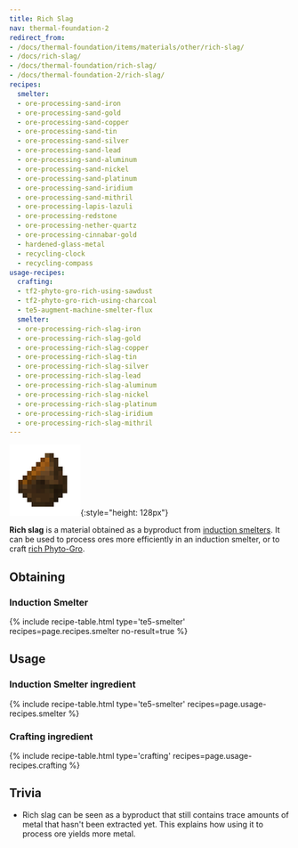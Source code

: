```yaml
---
title: Rich Slag
nav: thermal-foundation-2
redirect_from:
- /docs/thermal-foundation/items/materials/other/rich-slag/
- /docs/rich-slag/
- /docs/thermal-foundation/rich-slag/
- /docs/thermal-foundation-2/rich-slag/
recipes:
  smelter:
  - ore-processing-sand-iron
  - ore-processing-sand-gold
  - ore-processing-sand-copper
  - ore-processing-sand-tin
  - ore-processing-sand-silver
  - ore-processing-sand-lead
  - ore-processing-sand-aluminum
  - ore-processing-sand-nickel
  - ore-processing-sand-platinum
  - ore-processing-sand-iridium
  - ore-processing-sand-mithril
  - ore-processing-lapis-lazuli
  - ore-processing-redstone
  - ore-processing-nether-quartz
  - ore-processing-cinnabar-gold
  - hardened-glass-metal
  - recycling-clock
  - recycling-compass
usage-recipes:
  crafting:
  - tf2-phyto-gro-rich-using-sawdust
  - tf2-phyto-gro-rich-using-charcoal
  - te5-augment-machine-smelter-flux
  smelter:
  - ore-processing-rich-slag-iron
  - ore-processing-rich-slag-gold
  - ore-processing-rich-slag-copper
  - ore-processing-rich-slag-tin
  - ore-processing-rich-slag-silver
  - ore-processing-rich-slag-lead
  - ore-processing-rich-slag-aluminum
  - ore-processing-rich-slag-nickel
  - ore-processing-rich-slag-platinum
  - ore-processing-rich-slag-iridium
  - ore-processing-rich-slag-mithril
---
```


![Rich slag](/assets/images/thermal-foundation-2/slag-rich.png){:style="height: 128px"}


**Rich slag** is a material obtained as a byproduct from [induction
smelters](/docs/1.12/thermal-expansion-5/induction-smelter/). It can be used to process ores more
efficiently in an induction smelter, or to craft [rich
Phyto-Gro](/docs/1.12/thermal-foundation-2/rich-phyto-gro/).


Obtaining
---------

### Induction Smelter
{% include recipe-table.html type='te5-smelter' recipes=page.recipes.smelter no-result=true %}


Usage
-----

### Induction Smelter ingredient
{% include recipe-table.html type='te5-smelter' recipes=page.usage-recipes.smelter %}

### Crafting ingredient
{% include recipe-table.html type='crafting' recipes=page.usage-recipes.crafting %}


Trivia
------

* Rich slag can be seen as a byproduct that still contains trace amounts of
  metal that hasn't been extracted yet. This explains how using it to process
  ore yields more metal.
